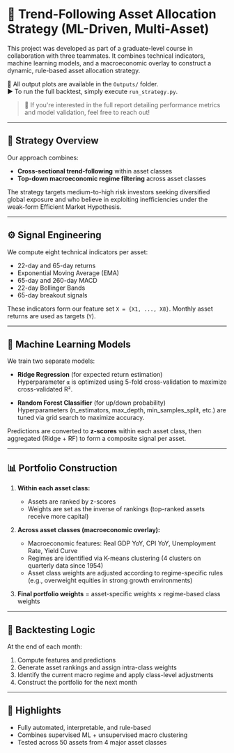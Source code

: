 # 🧠 Trend-Following Asset Allocation Strategy (ML-Driven, Multi-Asset)

This project was developed as part of a graduate-level course in collaboration with three teammates. It combines technical indicators, machine learning models, and a macroeconomic overlay to construct a dynamic, rule-based asset allocation strategy.

📂 All output plots are available in the `Outputs/` folder.  
▶️ To run the full backtest, simply execute `run_strategy.py`.

> 📝 If you're interested in the full report detailing performance metrics and model validation, feel free to reach out!

---

## 🧭 Strategy Overview

Our approach combines:
- **Cross-sectional trend-following** within asset classes
- **Top-down macroeconomic regime filtering** across asset classes

The strategy targets medium-to-high risk investors seeking diversified global exposure and who believe in exploiting inefficiencies under the weak-form Efficient Market Hypothesis.

---

## ⚙️ Signal Engineering

We compute eight technical indicators per asset:
- 22-day and 65-day returns
- Exponential Moving Average (EMA)
- 65-day and 260-day MACD
- 22-day Bollinger Bands
- 65-day breakout signals

These indicators form our feature set `X = {X1, ..., X8}`. Monthly asset returns are used as targets (`Y`).

---

## 🤖 Machine Learning Models

We train two separate models:

- **Ridge Regression** (for expected return estimation)  
  Hyperparameter `α` is optimized using 5-fold cross-validation to maximize cross-validated R².

- **Random Forest Classifier** (for up/down probability)  
  Hyperparameters (n_estimators, max_depth, min_samples_split, etc.) are tuned via grid search to maximize accuracy.

Predictions are converted to **z-scores** within each asset class, then aggregated (Ridge + RF) to form a composite signal per asset.

---

## 📊 Portfolio Construction

1. **Within each asset class:**
   - Assets are ranked by z-scores
   - Weights are set as the inverse of rankings (top-ranked assets receive more capital)

2. **Across asset classes (macroeconomic overlay):**
   - Macroeconomic features: Real GDP YoY, CPI YoY, Unemployment Rate, Yield Curve
   - Regimes are identified via K-means clustering (4 clusters on quarterly data since 1954)
   - Asset class weights are adjusted according to regime-specific rules  
     (e.g., overweight equities in strong growth environments)

3. **Final portfolio weights** = asset-specific weights × regime-based class weights

---

## 📆 Backtesting Logic

At the end of each month:
1. Compute features and predictions
2. Generate asset rankings and assign intra-class weights
3. Identify the current macro regime and apply class-level adjustments
4. Construct the portfolio for the next month

---

## 🚀 Highlights

- Fully automated, interpretable, and rule-based
- Combines supervised ML + unsupervised macro clustering
- Tested across 50 assets from 4 major asset classes


